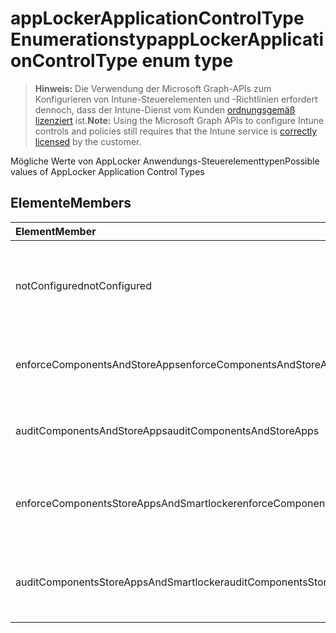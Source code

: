 # <a name="applockerapplicationcontroltype-enum-type"></a><span data-ttu-id="c474c-101">appLockerApplicationControlType Enumerationstyp</span><span class="sxs-lookup"><span data-stu-id="c474c-101">appLockerApplicationControlType enum type</span></span>

> <span data-ttu-id="c474c-102">**Hinweis:** Die Verwendung der Microsoft Graph-APIs zum Konfigurieren von Intune-Steuerelementen und -Richtlinien erfordert dennoch, dass der Intune-Dienst vom Kunden [ordnungsgemäß lizenziert](https://go.microsoft.com/fwlink/?linkid=839381) ist.</span><span class="sxs-lookup"><span data-stu-id="c474c-102">**Note:** Using the Microsoft Graph APIs to configure Intune controls and policies still requires that the Intune service is [correctly licensed](https://go.microsoft.com/fwlink/?linkid=839381) by the customer.</span></span>

<span data-ttu-id="c474c-103">Mögliche Werte von AppLocker Anwendungs-Steuerelementtypen</span><span class="sxs-lookup"><span data-stu-id="c474c-103">Possible values of AppLocker Application Control Types</span></span>
## <a name="members"></a><span data-ttu-id="c474c-104">Elemente</span><span class="sxs-lookup"><span data-stu-id="c474c-104">Members</span></span>
|<span data-ttu-id="c474c-105">Element</span><span class="sxs-lookup"><span data-stu-id="c474c-105">Member</span></span>|<span data-ttu-id="c474c-106">Wert</span><span class="sxs-lookup"><span data-stu-id="c474c-106">Value</span></span>|<span data-ttu-id="c474c-107">Beschreibung</span><span class="sxs-lookup"><span data-stu-id="c474c-107">Description</span></span>|
|:---|:---|:---|
|<span data-ttu-id="c474c-108">notConfigured</span><span class="sxs-lookup"><span data-stu-id="c474c-108">notConfigured</span></span>|<span data-ttu-id="c474c-109">0</span><span class="sxs-lookup"><span data-stu-id="c474c-109">0%</span></span>|<span data-ttu-id="c474c-110">Standardwert des Geräts, kein Anwendungs-Steuerelementtyp ausgewählt.</span><span class="sxs-lookup"><span data-stu-id="c474c-110">Device default value, no Application Control type selected.</span></span>|
|<span data-ttu-id="c474c-111">enforceComponentsAndStoreApps</span><span class="sxs-lookup"><span data-stu-id="c474c-111">enforceComponentsAndStoreApps</span></span>|<span data-ttu-id="c474c-112">1</span><span class="sxs-lookup"><span data-stu-id="c474c-112">-1</span></span>|<span data-ttu-id="c474c-113">Windows-Komponenten und Store-Apps erzwingen.</span><span class="sxs-lookup"><span data-stu-id="c474c-113">Enforce Windows component and store apps.</span></span>|
|<span data-ttu-id="c474c-114">auditComponentsAndStoreApps</span><span class="sxs-lookup"><span data-stu-id="c474c-114">auditComponentsAndStoreApps</span></span>|<span data-ttu-id="c474c-115">2</span><span class="sxs-lookup"><span data-stu-id="c474c-115">-2</span></span>|<span data-ttu-id="c474c-116">Windows-Komponenten und Store-Apps prüfen.</span><span class="sxs-lookup"><span data-stu-id="c474c-116">Audit Windows component and store apps.</span></span>|
|<span data-ttu-id="c474c-117">enforceComponentsStoreAppsAndSmartlocker</span><span class="sxs-lookup"><span data-stu-id="c474c-117">enforceComponentsStoreAppsAndSmartlocker</span></span>|<span data-ttu-id="c474c-118">3</span><span class="sxs-lookup"><span data-stu-id="c474c-118">-3</span></span>|<span data-ttu-id="c474c-119">Windows-Komponenten, Store-Apps und Smart Locker erzwingen.</span><span class="sxs-lookup"><span data-stu-id="c474c-119">Enforce Windows components, store apps and smart locker.</span></span>|
|<span data-ttu-id="c474c-120">auditComponentsStoreAppsAndSmartlocker</span><span class="sxs-lookup"><span data-stu-id="c474c-120">auditComponentsStoreAppsAndSmartlocker</span></span>|<span data-ttu-id="c474c-121">4</span><span class="sxs-lookup"><span data-stu-id="c474c-121">-4</span></span>|<span data-ttu-id="c474c-122">Windows-Komponenten, Store-Apps und Smart Locker prüfen.</span><span class="sxs-lookup"><span data-stu-id="c474c-122">Audit Windows components, store apps and smart locker.</span></span>|









